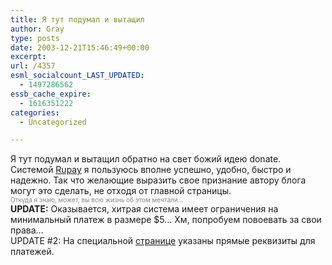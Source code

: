 ```yaml
---
title: Я тут подумал и вытащил
author: Gray
type: posts
date: 2003-12-21T15:46:49+00:00
excerpt:
url: /4357
esml_socialcount_LAST_UPDATED:
  - 1497286562
essb_cache_expire:
  - 1616351222
categories:
  - Uncategorized

---
```








Я тут подумал и вытащил обратно на свет божий идею donate. Системой <a href="http://rupay.com/" target="_blank">Rupay</a> я пользуюсь вполне успешно, удобно, быстро и надежно. Так что желающие выразить свое признание автору блога могут это сделать, не отходя от главной страницы.  
<font color="#808080" size="1">Откуда я знаю, может, вы всю жизнь об этом мечтали&#8230;</font>  
**UPDATE:** Оказывается, хитрая система имеет ограничения на минимальный платеж в размере $5&#8230; Хм, попробуем повоевать за свои права&#8230;  
UPDATE #2: На специальной <a href="http://www.searchengines.ru/blog/donate.html" target="_blank">странице</a> указаны прямые реквизиты для платежей.